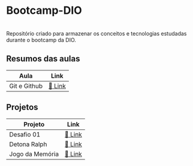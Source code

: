 # Bootcamp-DIO
<br>
Repositório criado para armazenar os conceitos e tecnologias estudadas durante o bootcamp da DIO. 

## Resumos das aulas

| Aula | Link |
|------|------|
| Git e Github | [🔗 Link](https://github.com/fabricioliquesley/Bootcamp-DIO/blob/main/git_e_git-hub/RESUMO.md)

## Projetos

| Projeto | Link |
|---------|------|
| Desafio 01 | [🔗 Link](https://github.com/fabricioliquesley/trilha-css-desafio-01)
| Detona Ralph | [🔗 Link](https://github.com/fabricioliquesley/Bootcamp-DIO/tree/main/jogos/detona-Ralph)
| Jogo da Memória | [🔗 Link](https://github.com/fabricioliquesley/Bootcamp-DIO/tree/main/jogos/jogo-memoria-emojis)